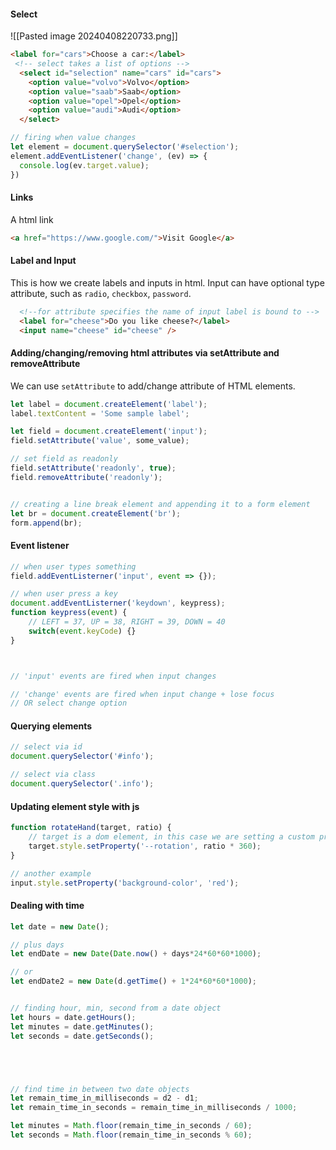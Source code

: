 


#### Select
![[Pasted image 20240408220733.png]]

```html
<label for="cars">Choose a car:</label>
 <!-- select takes a list of options -->
  <select id="selection" name="cars" id="cars">
    <option value="volvo">Volvo</option>
    <option value="saab">Saab</option>
    <option value="opel">Opel</option>
    <option value="audi">Audi</option>
  </select>
```
```ts
// firing when value changes
let element = document.querySelector('#selection');
element.addEventListener('change', (ev) => {
  console.log(ev.target.value);
})
```


#### Links
A html link
```html
<a href="https://www.google.com/">Visit Google</a>
```


#### Label and Input
This is how we create labels and inputs in html.
Input can have optional type attribute, such as `radio`, `checkbox`, `password`.

```html
  <!--for attribute specifies the name of input label is bound to -->
  <label for="cheese">Do you like cheese?</label>
  <input name="cheese" id="cheese" />

```

#### Adding/changing/removing html attributes via setAttribute and removeAttribute

We can use `setAttribute` to add/change attribute of HTML elements.
```ts
let label = document.createElement('label');
label.textContent = 'Some sample label';

let field = document.createElement('input');
field.setAttribute('value', some_value);

// set field as readonly
field.setAttribute('readonly', true);
field.removeAttribute('readonly');


// creating a line break element and appending it to a form element
let br = document.createElement('br');
form.append(br);
```

#### Event listener
```ts
// when user types something
field.addEventListerner('input', event => {});

// when user press a key
document.addEventListerner('keydown', keypress);
function keypress(event) {
	// LEFT = 37, UP = 38, RIGHT = 39, DOWN = 40
	switch(event.keyCode) {}
}



// 'input' events are fired when input changes

// 'change' events are fired when input change + lose focus
// OR select change option
```



#### Querying elements
```ts
// select via id
document.querySelector('#info');

// select via class
document.querySelector('.info');
```


#### Updating element style with js
```ts
function rotateHand(target, ratio) {
	// target is a dom element, in this case we are setting a custom property
    target.style.setProperty('--rotation', ratio * 360);
}

// another example
input.style.setProperty('background-color', 'red');
```


#### Dealing with time
```ts
let date = new Date();

// plus days
let endDate = new Date(Date.now() + days*24*60*60*1000);

// or
let endDate2 = new Date(d.getTime() + 1*24*60*60*1000);


// finding hour, min, second from a date object
let hours = date.getHours();
let minutes = date.getMinutes();
let seconds = date.getSeconds();





// find time in between two date objects
let remain_time_in_milliseconds = d2 - d1;
let remain_time_in_seconds = remain_time_in_milliseconds / 1000;

let minutes = Math.floor(remain_time_in_seconds / 60);
let seconds = Math.floor(remain_time_in_seconds % 60);





```